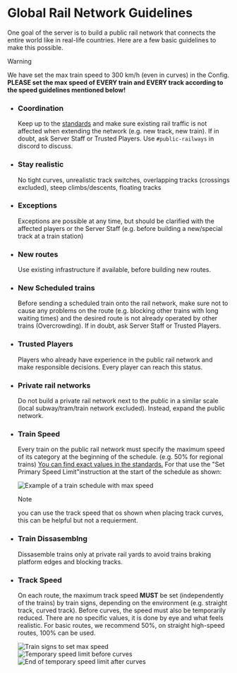 # Global Rail Network Guidelines
One goal of the server is to build a public rail network that connects the entire world like in real-life countries. Here are a few basic guidelines to make this possible.

> [!WARNING]
> We have set the max train speed to 300 km/h (even in curves) in the Config. **PLEASE set the max speed of EVERY train and EVERY track according to the speed guidelines mentioned below!**

- ### Coordination
  Keep up to the [standards](https://github.com/MisterJulsen/MinecraftCommunityServer/blob/main/standards.md) and make sure existing rail traffic is not affected when extending the network (e.g. new track, new train). If in doubt, ask Server Staff or Trusted Players. Use `#public-railways` in discord to discuss.
- ### Stay realistic
  No tight curves, unrealistic track switches, overlapping tracks (crossings excluded), steep climbs/descents, floating tracks
- ### Exceptions
  Exceptions are possible at any time, but should be clarified with the affected players or the Server Staff (e.g. before building a new/special track at a train station)
- ### New routes
  Use existing infrastructure if available, before building new routes.
- ### New Scheduled trains
  Before sending a scheduled train onto the rail network, make sure not to cause any problems on the route (e.g. blocking other trains with long waiting times) and the desired route is not already operated by other trains (Overcrowding). If in doubt, ask Server Staff or Trusted Players.
- ### Trusted Players
  Players who already have experience in the public rail network and make responsible decisions. Every player can reach this status.
- ### Private rail networks
  Do not build a private rail network next to the public in a similar scale (local subway/tram/train network excluded). Instead, expand the public network.
- ### Train Speed
  Every train on the public rail network must specify the maximum speed of its category at the beginning of the schedule. (e.g. 50% for regional trains) [You can find exact values ​​in the standards.](https://github.com/MisterJulsen/MinecraftCommunityServer/blob/main/standards.md)
  For that use the "Set Primary Speed Limit"instruction at the start of the schedule as shown:

  ![Example of a train schedule with max speed](https://github.com/user-attachments/assets/973c04b1-4ee2-4c23-8adc-826228f53f6b)
  > [!NOTE]
  > you can use the track speed that os shown when placing track curves, this can be helpful but not a requierment.

- ### Train Dissasemblng
  Dissasemble trains only at private rail yards to avoid trains braking platform edges and blocking tracks.

- ### Track Speed
  On each route, the maximum track speed **MUST** be set (independently of the trains) by train signs, depending on the environment (e.g. straight track, curved track). Before curves, the speed must also be temporarily reduced. There are no specific values, it is done by eye and what feels realistic. For basic routes, we recommend 50%, on straight high-speed routes, 100% can be used.
  
  ![Train signs to set max speed](https://github.com/user-attachments/assets/823f66c5-b914-46fc-b033-f5b94c0e5cce)  
  ![Temporary speed limit before curves](https://github.com/user-attachments/assets/a8aded5f-b374-4f92-878f-fdbd1dc4ca99)
  ![End of temporary speed limit after curves](https://github.com/user-attachments/assets/7d996a91-1a48-4ed5-8d36-ab97f11278ae)
